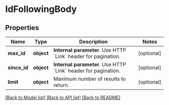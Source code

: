 # IdFollowingBody

## Properties
Name | Type | Description | Notes
------------ | ------------- | ------------- | -------------
**max_id** | **object** | **Internal parameter**. Use HTTP &#x60;Link&#x60; header for pagination. | [optional] 
**since_id** | **object** | **Internal parameter**. Use HTTP &#x60;Link&#x60; header for pagination. | [optional] 
**limit** | **object** | Maximum number of results to return. | [optional] 

[[Back to Model list]](../README.md#documentation-for-models) [[Back to API list]](../README.md#documentation-for-api-endpoints) [[Back to README]](../README.md)

